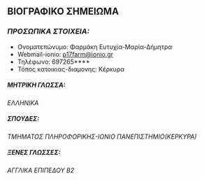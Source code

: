    ## ΒΙΟΓΡΑΦΙΚΟ ΣΗΜΕΙΩΜΑ

### _**ΠΡΟΣΩΠΙΚΑ ΣΤΟΙΧΕΙΑ:**_
 * Ονοματεπώνυμο: Φαρμάκη Ευτυχία-Μαρία-Δήμητρα
 * Webmail-ionio: p17farm@ionio.gr
 * Τηλέφωνο: 697265****
 * Τόπος κατοικιας-διαμονης: Κέρκυρα
 

##### **ΜΗΤΡΙΚΗ ΓΛΩΣΣΑ:**
  *ΕΛΛΗΝΙΚΑ*
  

##### **ΣΠΟΥΔΕΣ:**
 *ΤΜΗΜΑΤΟΣ ΠΛΗΡΟΦΟΡΙΚΗΣ-ΙΟΝΙΟ ΠΑΝΕΠΙΣΤΗΜΙΟ(ΚΕΡΚΥΡΑ)*
  

##### **ΞΕΝΕΣ ΓΛΩΣΣΕΣ:**
  *ΑΓΓΛΙΚΑ ΕΠΙΠΕΔΟΥ Β2*
  
 
 
 
 
  



